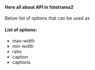 #### Here all about API in fototrama2

Below list of options that can be used as

#### List of options:
* max-width 
* min-width
* ratio
* caption
* captions